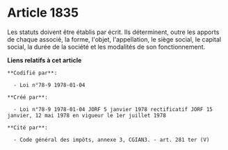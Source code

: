 # Article 1835

Les statuts doivent être établis par écrit. Ils déterminent, outre les apports de chaque associé, la forme, l'objet,
l'appellation, le siège social, le capital social, la durée de la société et les modalités de son fonctionnement.

**Liens relatifs à cet article**

	**Codifié par**:

	  - Loi n°78-9 1978-01-04

	**Créé par**:

	  - Loi n°78-9 1978-01-04 JORF 5 janvier 1978 rectificatif JORF 15 janvier, 12 mai 1978 en vigueur le 1er juillet 1978

	**Cité par**:

	  - Code général des impôts, annexe 3, CGIAN3. - art. 281 ter (V)
